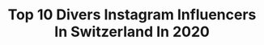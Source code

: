 ---
title: Top 10 Divers Instagram Influencers In Switzerland In 2020
description: >-
  Find top divers Instagram influencers in Switzerland in 2020. Most popular hashtags: #staythefuckhome #forest #2020 #flowers.
platform: Instagram
profiles:
  - username: "garinho_photography"
    fullname: >-
      Role
    location: "Switzerland"
    followers: 11908
    engagement: 1563
    commentsToLikes: 0.042987
    id: ck9haylzrelxg0j787px0k6ly
    verified: false
    hashtags: "#jungfrauregion, #portugal, #perfect, #bernihadigern"
  - username: "sarah_underwater"
    fullname: >-
      S A R A H | ساره🇨🇭
    location: "Switzerland"
    followers: 6660
    engagement: 730
    commentsToLikes: 0.015611
    id: ck15u9445m0yp0i19xkejgtit
    verified: false
    hashtags: "#roadtrip, #homesick, #amman, #wander"
  - username: "princeofkwok"
    fullname: >-
      Kenny K
    location: "Switzerland"
    followers: 10611
    engagement: 919
    commentsToLikes: 0.011792
    id: ck134eu2xw3pc0i19jbff16az
    verified: false
    hashtags: "#prep, #happynewyear, #memes, #wpbkk"
  - username: "swiss_made_obsession"
    fullname: >-
      Swiss Made Obsession
    location: "Switzerland"
    followers: 5236
    engagement: 864
    commentsToLikes: 0.070695
    id: ck8t8nbhal2n70j78f094m2r1
    verified: false
    hashtags: "#bluedial, #tachymeter, #amstelriver, #diver"
  - username: "jonny__fischer"
    fullname: >-
      Jonny Fischer
    location: "Switzerland"
    followers: 73613
    engagement: 752
    commentsToLikes: 0.018006
    id: ck6trmkkkzutq0j712z7rbuoq
    verified: true
    hashtags: "#face, #headache, #expectations, #romantic"
  - username: "eddymarkaj"
    fullname: >-
      Eddy Markaj | BBOY | TRAVEL
    location: "Switzerland"
    followers: 39616
    engagement: 322
    commentsToLikes: 0.012897
    id: ck5catsj5e48w0i11t17d3eey
    verified: false
    hashtags: "#forest, #dank, #drone, #wife"
  - username: "cabaretdivertimento"
    fullname: >-
      DivertiMento
    location: "Switzerland"
    followers: 129358
    engagement: 672
    commentsToLikes: 0.010062
    id: ck6trml1yzuwz0j71c0l4b3m1
    verified: true
    hashtags: "#arosa, #weihnachten, #humaneffect, #weloveourjob"
  - username: "airgrabbers27"
    fullname: >-
      Airgrabbers
    location: "Switzerland"
    followers: 65452
    engagement: 769
    commentsToLikes: 0.027177
    id: ck5q5fhamsnjz0i11duy0qh1w
    verified: false
    hashtags: "#catchmeoutside, #stuntwork, #tattoo, #diveroll"
  - username: "nelsonphotography115"
    fullname: >-
      Nelson Photography
    location: "Switzerland"
    followers: 2047
    engagement: 2196
    commentsToLikes: 0.047738
    id: ck8t54ecy8qea0j780siltea1
    verified: false
    hashtags: "#xscarnight, #golf, #lowcar, #e21club"
  - username: "max.iris.pk"
    fullname: >-
      Maxime Renaud
    location: "Switzerland"
    followers: 2254
    engagement: 2024
    commentsToLikes: 0.054607
    id: ck5hctme2jwsu0i11r39r6898
    verified: false
    hashtags: "#virus, #geneva, #ornot, #dayafterday"
---